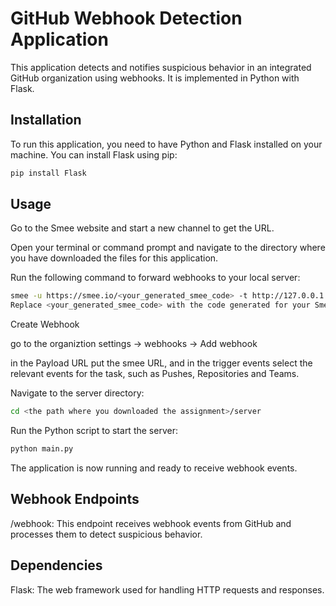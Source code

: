 # GitHub Webhook Detection Application

This application detects and notifies suspicious behavior in an integrated GitHub organization using webhooks. It is implemented in Python with Flask.

## Installation

To run this application, you need to have Python and Flask installed on your machine. You can install Flask using pip:

```bash
pip install Flask
```

## Usage
Go to the Smee website and start a new channel to get the URL.

Open your terminal or command prompt and navigate to the directory where you have downloaded the files for this application.

Run the following command to forward webhooks to your local server:

```bash
smee -u https://smee.io/<your_generated_smee_code> -t http://127.0.0.1:3000/webhook
Replace <your_generated_smee_code> with the code generated for your Smee channel.
```
Create Webhook

go to the organiztion settings -> webhooks -> Add webhook

in the Payload URL put the smee URL, and in the trigger events select the relevant events for the task, such as Pushes, Repositories and Teams.

Navigate to the server directory:
```bash
cd <the path where you downloaded the assignment>/server
```
Run the Python script to start the server:
```bash
python main.py
```
The application is now running and ready to receive webhook events.

## Webhook Endpoints
/webhook: This endpoint receives webhook events from GitHub and processes them to detect suspicious behavior.
## Dependencies
Flask: The web framework used for handling HTTP requests and responses.
